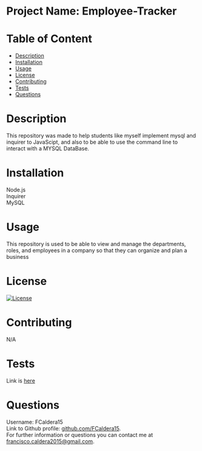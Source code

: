 # Project Name: Employee-Tracker

# Table of Content
<ul>
<li><a href="#description">Description</a></li>
<li><a href="#installation">Installation</a></li>
<li><a href="#usage">Usage</a></li>
<li><a href="#license">License</a></li>
<li><a href="#contributing">Contributing</a></li>
<li><a href="#tests">Tests</a></li>
<li><a href="#questions">Questions</a></li>
</ul>

# Description
This repository was made to help students like myself implement mysql and inquirer to JavaScipt, and also to be able to use the command line to interact with a MYSQL DataBase.

# Installation
Node.js <br />
Inquirer<br />
MySQL<br />

# Usage
This repository is used to be able to view and manage the departments, roles, and employees in a company so that they can organize and plan a business

# License
[![License](https://img.shields.io/badge/License-Apache_2.0-blue.svg)](https://opensource.org/licenses/Apache-2.0)
 
# Contributing
N/A

# Tests
Link is [here](https://drive.google.com/file/d/1SLH_h4GQnLhAJiTaJkbZeeOfeTGfdKnw/view) <br />


# Questions
Username: FCaldera15 <br />
Link to Github profile: [github.com/FCaldera15](github.com/FCaldera15). <br />
For further information or questions you can contact me at [francisco.caldera2015@gmail.com](francisco.caldera2015@gmail.com).